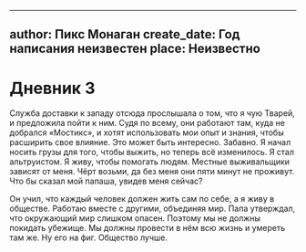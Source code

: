 
---
author: Пикс Монаган
create_date: Год написания неизвестен
place: Неизвестно
---

# Дневник 3


Служба доставки к западу отсюда прослышала о том, что я чую Тварей, и предложила пойти к ним. Судя по всему, они работают там, куда не добрался «Мостикс», и хотят использовать мои опыт и знания, чтобы расширить свое влияние. Это может быть интересно. Забавно. Я начал носить грузы для того, чтобы выжить, но теперь всё изменилось. Я стал альтруистом. Я живу, чтобы помогать людям. Местные выживальщики зависят от меня. Чёрт возьми, да без меня они пяти минут не проживут. Что бы сказал мой папаша, увидев меня сейчас?


Он учил, что каждый человек должен жить сам по себе, а я живу в обществе. Работаю вместе с другими, объединяя мир. Папа утверждал, что окружающий мир слишком опасен. Поэтому мы не должны покидать убежище. Мы должны провести в нём всю жизнь и умереть там же. Ну его на фиг. Общество лучше.





